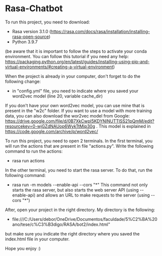 # Rasa-Chatbot

To run this project, you need to download:
- Rasa version 3.1.0 (https://rasa.com/docs/rasa/installation/installing-rasa-open-source)
- Python 3.9.7

(be aware that it is important to follow the steps to activate your conda environment. You can follow this tutorial if you need any help: https://packaging.python.org/en/latest/guides/installing-using-pip-and-virtual-environments/#creating-a-virtual-environment)

When the project is already in your computer, don't forget to do the following change:
- in "config.yml" file, you need to indicate where you saved your word2vec model (line 20, variable cache_dir)

If you don't have your own word2vec model, you can use mine that is present in the "w2c" folder. If you want to use a model with more training data, you can also download the wor2vec model from Google: https://drive.google.com/file/d/0B7XkCwpI5KDYNlNUTTlSS21pQmM/edit?resourcekey=0-wjGZdNAUop6WykTtMip30g . This model is explained in https://code.google.com/archive/p/word2vec/

To run this project, you need to open 2 terminals.
In the first terminal, you will run the actions that are present in file "actions.py". Write the following command to run the actions:
- rasa run actions

In the other terminal, you need to start the rasa server. To do that, run the following command:
- rasa run -m models --enable-api --cors "\*"
This command not only starts the rasa server, but also starts the web server API (using --enable-api) and allows an URL to make requests to the server (using --cors "\*")

After, open your project in the right directory. My directory is the following:
- file:///C:/Users/debor/OneDrive/Documentos/faculdade/5%C2%BA%20ano/tese/c%C3%B3digo/RASA/bot2/index.html"

but make sure you indicate the right directory where you saved the index.html file in your computer.

Hope you enjoy :)
